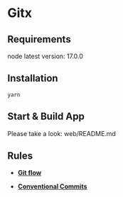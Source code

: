 # Gitx
## Requirements

node latest version: 17.0.0

## Installation

```
yarn
```

## Start & Build App

Please take a look: web/README.md

## Rules

+ [**Git flow**](https://www.atlassian.com/git/tutorials/comparing-workflows/gitflow-workflow)

+ [**Conventional Commits**](https://www.conventionalcommits.org/en/v1.0.0/)
